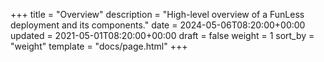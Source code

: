 +++
title = "Overview"
description = "High-level overview of a FunLess deployment and its components."
date = 2024-05-06T08:20:00+00:00
updated = 2021-05-01T08:20:00+00:00
draft = false
weight = 1
sort_by = "weight"
template = "docs/page.html"
+++